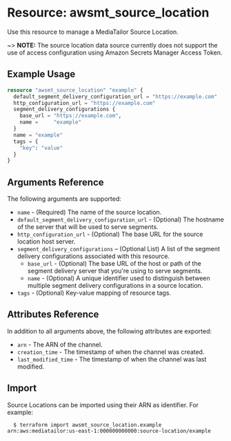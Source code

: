 # Resource: awsmt_source_location

Use this resource to manage a MediaTailor Source Location.

~> **NOTE:** The source location data source currently does not support the use of access configuration using Amazon Secrets Manager Access Token.

## Example Usage

```terraform
resource "awsmt_source_location" "example" {
  default_segment_delivery_configuration_url = "https://example.com"
  http_configuration_url = "https://example.com"
  segment_delivery_configurations {
    base_url = "https://example.com",
    name =     "example"
  }
  name = "example"
  tags = {
    "key": "value"
  }
}
```

## Arguments Reference

The following arguments are supported:

* `name` - (Required) The name of the source location.
* `default_segment_delivery_configuration_url` - (Optional) The hostname of the server that will be used to serve segments.
* `http_configuration_url` - (Optional) The base URL for the source location host server.
* `segment_delivery_configurations` – (Optional List) A list of the segment delivery configurations associated with this resource.
  * `base_url` - (Optional) The base URL of the host or path of the segment delivery server that you're using to serve segments.
  * `name` - (Optional) A unique identifier used to distinguish between multiple segment delivery configurations in a source location.
* `tags` - (Optional) Key-value mapping of resource tags.

## Attributes Reference
In addition to all arguments above, the following attributes are exported:

* `arn` - The ARN of the channel.
* `creation_time` - The timestamp of when the channel was created.
* `last_modified_time` - The timestamp of when the channel was last modified.

## Import

Source Locations can be imported using their ARN as identifier. For example:

```
  $ terraform import awsmt_source_location.example arn:aws:mediatailor:us-east-1:000000000000:source-location/example
```